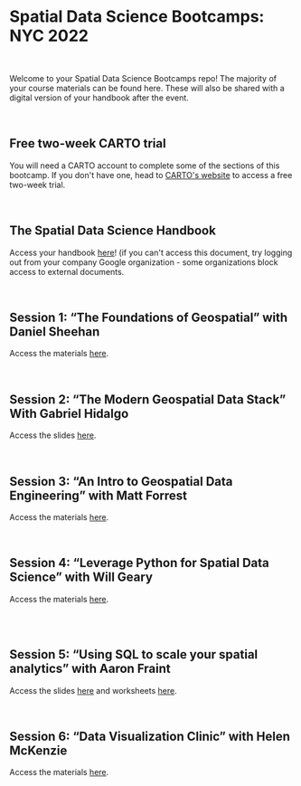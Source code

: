 <h1>Spatial Data Science Bootcamps: NYC 2022</h1>
<br>
<p>
 Welcome to your Spatial Data Science Bootcamps repo! The majority of your course materials can be found here. These will also be shared with a digital version of your handbook after the event.
</p>
<br>
<h2>Free two-week CARTO trial</h2>
<p>
 You will need a CARTO account to complete some of the sections of this bootcamp. If you don't have one, head to <a href="https://carto.com/signin/" target="_blank" rel="noopener noreferrer">CARTO's website</a> to access a free two-week trial.
</p>
<br>
<h2>The Spatial Data Science Handbook</h2>
<p>
 Access your handbook <a href="https://docs.google.com/presentation/d/1jlzRRLnFKyrykTKoe_143_KzM7z_eAot3-dm9ig_MPM/edit?usp=sharing" target="_blank" rel="noopener noreferrer">here</a>! (if you can't access this document, try logging out from your company Google organization - some organizations block access to external documents.
</p>
<br>
<h2>Session 1: “The Foundations of Geospatial” with Daniel Sheehan</h2>
<p>
 Access the materials <a href="https://github.com/nygeog/sdsc/blob/main/2023-foundations-of-geospatial.ipynb" target="_blank" rel="noopener noreferrer">here</a>.
</p>
<br>
<h2>Session 2: “The Modern Geospatial Data Stack” With Gabriel Hidalgo</h2>
<p>
 Access the slides <a href="https://docs.google.com/presentation/d/1reIIoPFROXOHDEl24Y3Z7KcOi1Z4rVOtW6Krtr-GPU4/edit?usp=share_link" target="_blank" rel="noopener noreferrer">here</a>.
</p>
<br>
<h2>Session 3: “An Intro to Geospatial Data Engineering” with Matt Forrest</h2>
<p>
 Access the materials <a href="https://github.com/willgeary/PythonSpatialDataScience" target="_blank" rel="noopener noreferrer">here</a>.
</p>
<br>
<h2>Session 4: “Leverage Python for Spatial Data Science” with Will Geary</h2>
<p>
 Access the materials <a href="https://docs.google.com/presentation/d/1GUi5wiIEoRJhn3eXbacZ7_GBR_84jOQ1o1u0I0dkS-8/edit" target="_blank" rel="noopener noreferrer">here</a>.
</p>
<br>
<br>
<h2>Session 5: “Using SQL to scale your spatial analytics” with Aaron Fraint</h2>
<p>
 Access the slides <a href="https://docs.google.com/presentation/d/1sxp1WWoEG7RP9e5Nk1IQRWtlKGY_YLl_07ccZq93nFc/edit?usp=sharing">here</a> and worksheets <a href="https://drive.google.com/file/d/1-1_hPpt0UK-ox_GNgTQXRRpPjb4R5NFL/view?usp=share_link">here</a>. 
</p>
<br>
<h2>Session 6: “Data Visualization Clinic” with Helen McKenzie</h2>
<p>
 Access the materials <a href="https://docs.google.com/presentation/d/1zsn2ldTZqgPz71wuWHsjoiPd_ISnUXw8cqbsXwvitFU/edit?usp=sharing">here</a>.
</p>
<br>


